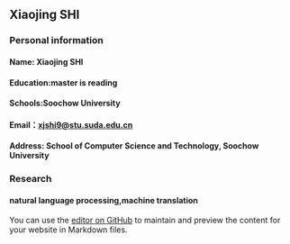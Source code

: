 
## Xiaojing SHI

### Personal information
#### Name: Xiaojing SHI
#### Education:master is reading
#### Schools:Soochow University
#### Email：xjshi9@stu.suda.edu.cn
#### Address: School of Computer Science and Technology, Soochow University

### Research
#### natural language processing,machine translation

You can use the [editor on GitHub](https://github.com/Joyxj/xiaojingshi/edit/master/index.md) to maintain and preview the content for your website in Markdown files.
